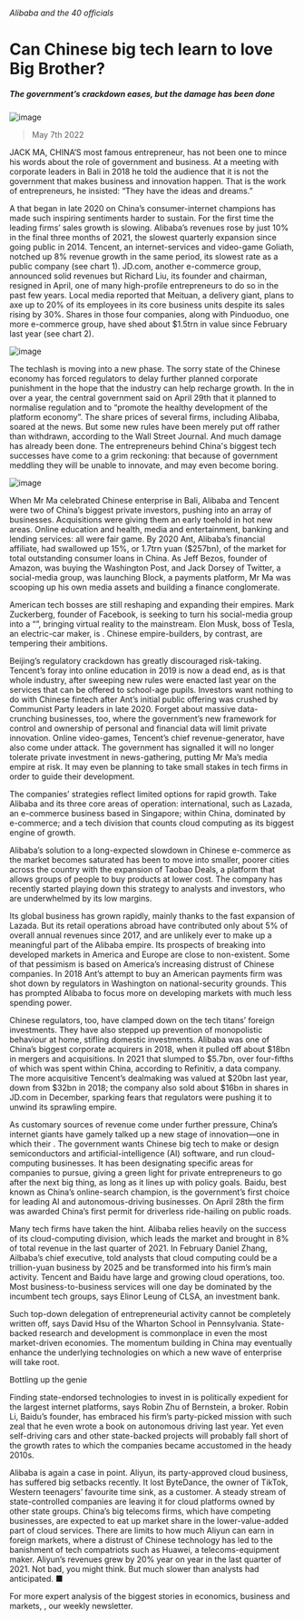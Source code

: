 ###### Alibaba and the 40 officials
# Can Chinese big tech learn to love Big Brother? 
##### The government’s crackdown eases, but the damage has been done 
![image](images/20220507_wbd002.jpg) 
> May 7th 2022 
JACK MA, CHINA’S most famous entrepreneur, has not been one to mince his words about the role of government and business. At a meeting with corporate leaders in Bali in 2018 he told the audience that it is not the government that makes business and innovation happen. That is the work of entrepreneurs, he insisted: “They have the ideas and dreams.”
A  that began in late 2020 on China’s consumer-internet champions has made such inspiring sentiments harder to sustain. For the first time the leading firms’ sales growth is slowing. Alibaba’s revenues rose by just 10% in the final three months of 2021, the slowest quarterly expansion since going public in 2014. Tencent, an internet-services and video-game Goliath, notched up 8% revenue growth in the same period, its slowest rate as a public company (see chart 1). JD.com, another e-commerce group, announced solid revenues but Richard Liu, its founder and chairman, resigned in April, one of many high-profile entrepreneurs to do so in the past few years. Local media reported that Meituan, a delivery giant, plans to axe up to 20% of its employees in its core business units despite its sales rising by 30%. Shares in those four companies, along with Pinduoduo, one more e-commerce group, have shed about $1.5trn in value since February last year (see chart 2).

![image](images/20220507_wbc158.png) 

The techlash is moving into a new phase. The sorry state of the Chinese economy has forced regulators to delay further planned corporate punishment in the hope that the industry can help recharge growth. In the  in over a year, the central government said on April 29th that it planned to normalise regulation and to “promote the healthy development of the platform economy”. The share prices of several firms, including Alibaba, soared at the news. But some new rules have been merely put off rather than withdrawn, according to the Wall Street Journal. And much damage has already been done. The entrepreneurs behind China's biggest tech successes have come to a grim reckoning: that because of government meddling they will be unable to innovate, and may even become boring.
![image](images/20220507_wbc154.png) 

When Mr Ma celebrated Chinese enterprise in Bali, Alibaba and Tencent were two of China’s biggest private investors, pushing into an array of businesses. Acquisitions were giving them an early toehold in hot new areas. Online education and health, media and entertainment, banking and lending services: all were fair game. By 2020 Ant, Alibaba’s financial affiliate, had swallowed up 15%, or 1.7trn yuan ($257bn), of the market for total outstanding consumer loans in China. As Jeff Bezos, founder of Amazon, was buying the Washington Post, and Jack Dorsey of Twitter, a social-media group, was launching Block, a payments platform, Mr Ma was scooping up his own media assets and building a finance conglomerate.
American tech bosses are still reshaping and expanding their empires. Mark Zuckerberg, founder of Facebook, is seeking to turn his social-media group into a “”, bringing virtual reality to the mainstream. Elon Musk, boss of Tesla, an electric-car maker, is . Chinese empire-builders, by contrast, are tempering their ambitions.
Beijing’s regulatory crackdown has greatly discouraged risk-taking. Tencent’s foray into online education in 2019 is now a dead end, as is that whole industry, after sweeping new rules were enacted last year on the services that can be offered to school-age pupils. Investors want nothing to do with Chinese fintech after Ant’s initial public offering was crushed by Communist Party leaders in late 2020. Forget about massive data-crunching businesses, too, where the government’s new framework for control and ownership of personal and financial data will limit private innovation. Online video-games, Tencent’s chief revenue-generator, have also come under attack. The government has signalled it will no longer tolerate private investment in news-gathering, putting Mr Ma’s media empire at risk. It may even be planning to take small stakes in tech firms in order to guide their development.
The companies’ strategies reflect limited options for rapid growth. Take Alibaba and its three core areas of operation: international, such as Lazada, an e-commerce business based in Singapore; within China, dominated by e-commerce; and a tech division that counts cloud computing as its biggest engine of growth.
Alibaba’s solution to a long-expected slowdown in Chinese e-commerce as the market becomes saturated has been to move into smaller, poorer cities across the country with the expansion of Taobao Deals, a platform that allows groups of people to buy products at lower cost. The company has recently started playing down this strategy to analysts and investors, who are underwhelmed by its low margins.
Its global business has grown rapidly, mainly thanks to the fast expansion of Lazada. But its retail operations abroad have contributed only about 5% of overall annual revenues since 2017, and are unlikely ever to make up a meaningful part of the Alibaba empire. Its prospects of breaking into developed markets in America and Europe are close to non-existent. Some of that pessimism is based on America’s increasing distrust of Chinese companies. In 2018 Ant’s attempt to buy an American payments firm was shot down by regulators in Washington on national-security grounds. This has prompted Alibaba to focus more on developing markets with much less spending power.
Chinese regulators, too, have clamped down on the tech titans’ foreign investments. They have also stepped up prevention of monopolistic behaviour at home, stifling domestic investments. Alibaba was one of China’s biggest corporate acquirers in 2018, when it pulled off about $18bn in mergers and acquisitions. In 2021 that slumped to $5.7bn, over four-fifths of which was spent within China, according to Refinitiv, a data company. The more acquisitive Tencent’s dealmaking was valued at $20bn last year, down from $32bn in 2018; the company also sold about $16bn in shares in JD.com in December, sparking fears that regulators were pushing it to unwind its sprawling empire.
As customary sources of revenue come under further pressure, China’s internet giants have gamely talked up a new stage of innovation—one in which their . The government wants Chinese big tech to make or design semiconductors and artificial-intelligence (AI) software, and run cloud-computing businesses. It has been designating specific areas for companies to pursue, giving a green light for private entrepreneurs to go after the next big thing, as long as it lines up with policy goals. Baidu, best known as China’s online-search champion, is the government’s first choice for leading AI and autonomous-driving businesses. On April 28th the firm was awarded China’s first permit for driverless ride-hailing on public roads.
Many tech firms have taken the hint. Alibaba relies heavily on the success of its cloud-computing division, which leads the market and brought in 8% of total revenue in the last quarter of 2021. In February Daniel Zhang, Ailbaba’s chief executive, told analysts that cloud computing could be a trillion-yuan business by 2025 and be transformed into his firm’s main activity. Tencent and Baidu have large and growing cloud operations, too. Most business-to-business services will one day be dominated by the incumbent tech groups, says Elinor Leung of CLSA, an investment bank.
Such top-down delegation of entrepreneurial activity cannot be completely written off, says David Hsu of the Wharton School in Pennsylvania. State-backed research and development is commonplace in even the most market-driven economies. The momentum building in China may eventually enhance the underlying technologies on which a new wave of enterprise will take root.
Bottling up the genie
Finding state-endorsed technologies to invest in is politically expedient for the largest internet platforms, says Robin Zhu of Bernstein, a broker. Robin Li, Baidu’s founder, has embraced his firm’s party-picked mission with such zeal that he even wrote a book on autonomous driving last year. Yet even self-driving cars and other state-backed projects will probably fall short of the growth rates to which the companies became accustomed in the heady 2010s.
Alibaba is again a case in point. Aliyun, its party-approved cloud business, has suffered big setbacks recently. It lost ByteDance, the owner of TikTok, Western teenagers’ favourite time sink, as a customer. A steady stream of state-controlled companies are leaving it for cloud platforms owned by other state groups. China’s big telecoms firms, which have competing businesses, are expected to eat up market share in the lower-value-added part of cloud services. There are limits to how much Aliyun can earn in foreign markets, where a distrust of Chinese technology has led to the banishment of tech compatriots such as Huawei, a telecoms-equipment maker. Aliyun’s revenues grew by 20% year on year in the last quarter of 2021. Not bad, you might think. But much slower than analysts had anticipated. ■
For more expert analysis of the biggest stories in economics, business and markets, , our weekly newsletter.
